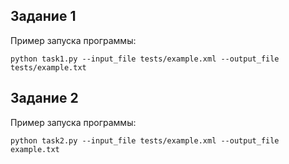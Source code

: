 ## Задание 1

Пример запуска программы:

```
python task1.py --input_file tests/example.xml --output_file tests/example.txt
```

## Задание 2

Пример запуска программы:

```
python task2.py --input_file tests/example.xml --output_file example.txt
```